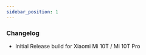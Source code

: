 ```yaml
---
sidebar_position: 1
---
```


### Changelog

- Initial Release build for Xiaomi Mi 10T / Mi 10T Pro 
